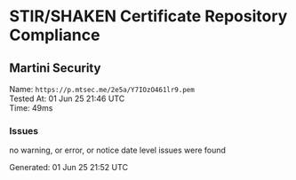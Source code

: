 # STIR/SHAKEN Certificate Repository Compliance

## Martini Security

Name: `https://p.mtsec.me/2e5a/Y7IOzO461lr9.pem`\
Tested At: 01 Jun 25 21:46 UTC\
Time: 49ms

### Issues

no warning, or error, or notice date level issues were found

Generated: 01 Jun 25 21:52 UTC